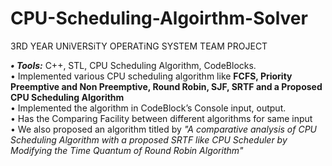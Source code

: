 # CPU-Scheduling-Algoirthm-Solver
3RD YEAR UNiVERSiTY OPERATiNG SYSTEM TEAM PROJECT 

***• Tools:*** C++, STL, CPU Scheduling Algorithm, CodeBlocks.<br>• Implemented various CPU scheduling algorithm like **FCFS, Priority Preemptive and Non Preemptive, Round Robin, SJF,  SRTF and a Proposed  CPU Scheduling Algorithm**<br>• Implemented the algorithm in CodeBlock’s Console input, output.<br>• Has the Comparing Facility between different algorithms for same input<br>• We also proposed an algorithm titled by *"A comparative analysis of CPU Scheduling Algorithm with a proposed SRTF like CPU Scheduler by Modifying the Time Quantum of Round Robin Algorithm"*
